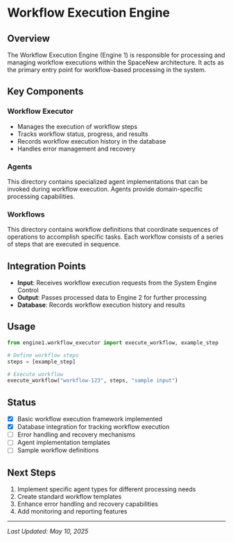 # Workflow Execution Engine

## Overview

The Workflow Execution Engine (Engine 1) is responsible for processing and managing workflow executions within the SpaceNew architecture. It acts as the primary entry point for workflow-based processing in the system.

## Key Components

### Workflow Executor

- Manages the execution of workflow steps
- Tracks workflow status, progress, and results
- Records workflow execution history in the database
- Handles error management and recovery

### Agents

This directory contains specialized agent implementations that can be invoked during workflow execution. Agents provide domain-specific processing capabilities.

### Workflows

This directory contains workflow definitions that coordinate sequences of operations to accomplish specific tasks. Each workflow consists of a series of steps that are executed in sequence.

## Integration Points

- **Input**: Receives workflow execution requests from the System Engine Control
- **Output**: Passes processed data to Engine 2 for further processing
- **Database**: Records workflow execution history and results

## Usage

```python
from engine1.workflow_executor import execute_workflow, example_step

# Define workflow steps
steps = [example_step]

# Execute workflow
execute_workflow("workflow-123", steps, "sample input")
```

## Status

- [x] Basic workflow execution framework implemented
- [x] Database integration for tracking workflow execution
- [ ] Error handling and recovery mechanisms
- [ ] Agent implementation templates
- [ ] Sample workflow definitions

## Next Steps

1. Implement specific agent types for different processing needs
2. Create standard workflow templates
3. Enhance error handling and recovery capabilities
4. Add monitoring and reporting features

---

*Last Updated: May 10, 2025*
